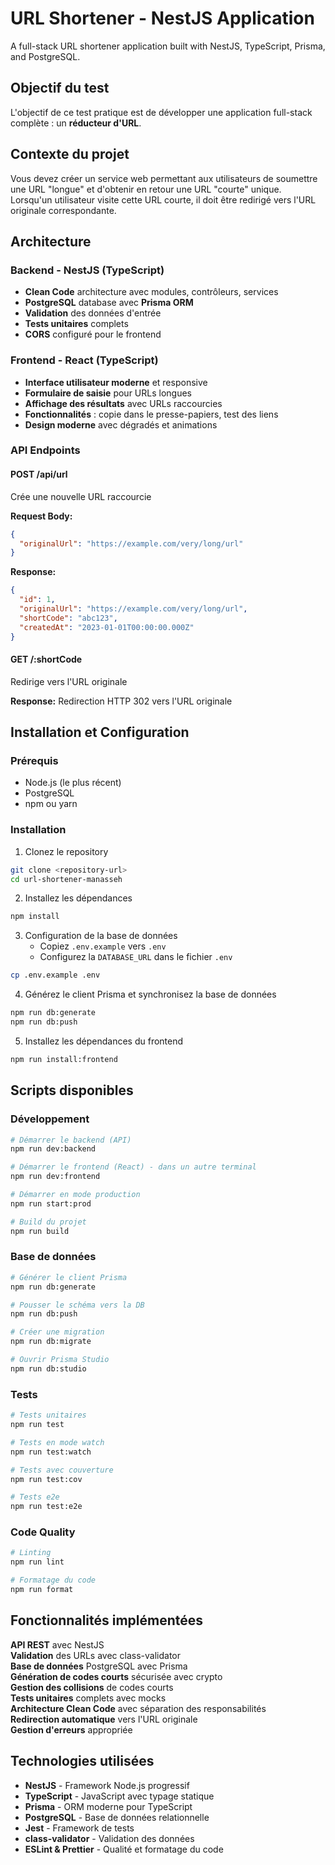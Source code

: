 # URL Shortener - NestJS Application

A full-stack URL shortener application built with NestJS, TypeScript, Prisma, and PostgreSQL.

## Objectif du test

L'objectif de ce test pratique est de développer une application full-stack complète : un **réducteur d'URL**.

## Contexte du projet

Vous devez créer un service web permettant aux utilisateurs de soumettre une URL "longue" et d'obtenir en retour une URL "courte" unique. Lorsqu'un utilisateur visite cette URL courte, il doit être redirigé vers l'URL originale correspondante.

## Architecture

### Backend - NestJS (TypeScript)
- **Clean Code** architecture avec modules, contrôleurs, services
- **PostgreSQL** database avec **Prisma ORM**
- **Validation** des données d'entrée
- **Tests unitaires** complets
- **CORS** configuré pour le frontend

### Frontend - React (TypeScript)
- **Interface utilisateur moderne** et responsive
- **Formulaire de saisie** pour URLs longues
- **Affichage des résultats** avec URLs raccourcies
- **Fonctionnalités** : copie dans le presse-papiers, test des liens
- **Design moderne** avec dégradés et animations

### API Endpoints

#### POST /api/url
Crée une nouvelle URL raccourcie

**Request Body:**
```json
{
  "originalUrl": "https://example.com/very/long/url"
}
```

**Response:**
```json
{
  "id": 1,
  "originalUrl": "https://example.com/very/long/url",
  "shortCode": "abc123",
  "createdAt": "2023-01-01T00:00:00.000Z"
}
```

#### GET /:shortCode
Redirige vers l'URL originale

**Response:** Redirection HTTP 302 vers l'URL originale

## Installation et Configuration

### Prérequis
- Node.js (le plus récent)
- PostgreSQL
- npm ou yarn

### Installation

1. Clonez le repository
```bash
git clone <repository-url>
cd url-shortener-manasseh
```

2. Installez les dépendances
```bash
npm install
```

3. Configuration de la base de données
   - Copiez `.env.example` vers `.env`
   - Configurez la `DATABASE_URL` dans le fichier `.env`

```bash
cp .env.example .env
```

4. Générez le client Prisma et synchronisez la base de données
```bash
npm run db:generate
npm run db:push
```

5. Installez les dépendances du frontend
```bash
npm run install:frontend
```

## Scripts disponibles

### Développement
```bash
# Démarrer le backend (API)
npm run dev:backend

# Démarrer le frontend (React) - dans un autre terminal
npm run dev:frontend

# Démarrer en mode production
npm run start:prod

# Build du projet
npm run build
```

### Base de données
```bash
# Générer le client Prisma
npm run db:generate

# Pousser le schéma vers la DB
npm run db:push

# Créer une migration
npm run db:migrate

# Ouvrir Prisma Studio
npm run db:studio
```

### Tests
```bash
# Tests unitaires
npm run test

# Tests en mode watch
npm run test:watch

# Tests avec couverture
npm run test:cov

# Tests e2e
npm run test:e2e
```

### Code Quality
```bash
# Linting
npm run lint

# Formatage du code
npm run format
```

## Fonctionnalités implémentées

**API REST** avec NestJS  
**Validation** des URLs avec class-validator  
**Base de données** PostgreSQL avec Prisma  
**Génération de codes courts** sécurisée avec crypto  
**Gestion des collisions** de codes courts  
**Tests unitaires** complets avec mocks  
**Architecture Clean Code** avec séparation des responsabilités  
**Redirection automatique** vers l'URL originale  
**Gestion d'erreurs** appropriée  

## Technologies utilisées

- **NestJS** - Framework Node.js progressif
- **TypeScript** - JavaScript avec typage statique
- **Prisma** - ORM moderne pour TypeScript
- **PostgreSQL** - Base de données relationnelle
- **Jest** - Framework de tests
- **class-validator** - Validation des données
- **ESLint & Prettier** - Qualité et formatage du code
